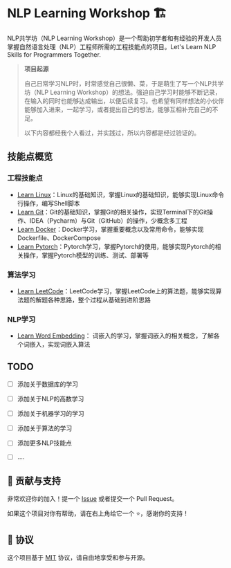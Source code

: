 
# NLP Learning Workshop 🏗

NLP共学坊（NLP Learning Workshop）是一个帮助初学者和有经验的开发人员掌握自然语言处理（NLP）工程师所需的工程技能点的项目。Let's Learn NLP Skills for Programmers Together.

> **项目起源**
> 
> 自己日常学习NLP时，时常感觉自己很懒、菜，于是萌生了写一个NLP共学坊（NLP Learning Workshop）的想法。强迫自己学习时能够不断记录，在输入的同时也能够达成输出，以便后续复习。也希望有同样想法的小伙伴能够加入进来，一起学习，或者提出自己的想法，能够互相补充自己的不足。
> 
> 以下内容都经我个人看过，并实践过，所以内容都是经过验证的。

## 技能点概览

### 工程技能点

- [Learn Linux](./learning_linux)：Linux的基础知识，掌握Linux的基础知识，能够实现Linux命令行操作，编写Shell脚本
- [Learn Git](./learning_git)：Git的基础知识，掌握Git的相关操作，实现Terminal下的Git操作、IDEA（Pycharm）与Git（GitHub）的操作，少概念多工程
- [Learn Docker](./learning_docker)：Docker学习，掌握重要概念以及常用命令，能够实现Dockerfile、DockerCompose
- [Learn Pytorch](./learning_pytorch)：Pytorch学习，掌握Pytorch的使用，能够实现Pytorch的相关操作，掌握Pytorch模型的训练、测试、部署等


### 算法学习
- [Learn LeetCode](./learning_leetcode)：LeetCode学习，掌握LeetCode上的算法题，能够实现算法题的解题各种思路，整个过程从基础到进阶思路

### NLP学习
- [Learn Word Embedding](./learning_word-embedding)： 词嵌入的学习，掌握词嵌入的相关概念，了解各个词嵌入，实现词嵌入算法


## TODO
- [ ] 添加关于数据库的学习
- [ ] 添加关于NLP的高数学习
- [ ] 添加关于机器学习的学习
- [ ] 添加关于算法的学习
- [ ] 添加更多NLP技能点
- [ ] ....


## 🤝 贡献与支持

非常欢迎你的加入！提一个 [Issue](https://github.com/liu673/NLP-Learning-Workshop/issues/new) 或者提交一个 Pull Request。

如果这个项目对你有帮助，请在右上角给它一个 ⭐️，感谢你的支持！


## 📝 协议

这个项目基于 [MIT](https://github.com/liu673/NLP-Learning-Workshop/blob/main/LICENSE) 协议，请自由地享受和参与开源。









